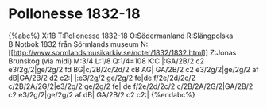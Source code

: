 # Pollonesse 1832-18

{%abc%}
X:18
T:Pollonesse 1832-18
O:Södermanland
R:Slängpolska
B:Notbok 1832 från Sörmlands museum
N:[[http://www.sormlandsmusikarkiv.se/noter/1832/1832.html]]
Z:Jonas Brunskog (via midi)
M:3/4
L:1/8
Q:1/4=108
K:C
|:GA/2B/2 c2 e3/2g/2|ge/2g/2 fd BG|c/2B/2c/2d/2 cB AG|
GA/2B/2 c2 e3/2g/2|ge/2g/2 af dB|GA/2B/2 d2 c2:|
|:e3/2g/2 ge/2g/2 fe|de f/2e/2d/2c/2 c/2B/2A/2G/2|e3/2g/2 ge/2g/2 fe|
de f/2e/2d/2c/2 c/2B/2A/2G/2|GA/2B/2 c2 e3/2g/2|ge/2g/2 af dB| GA/2B/2 c2 c2:|
{%endabc%}

